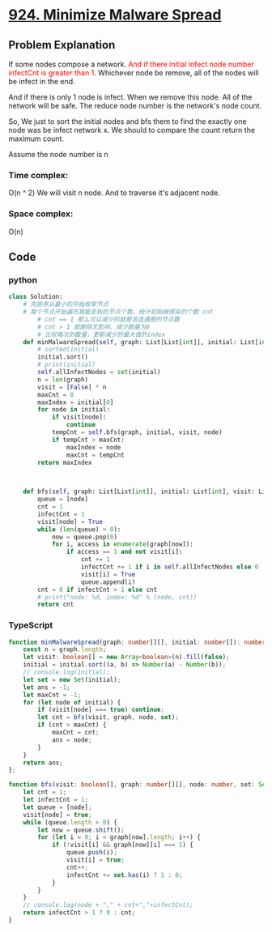 # [924. Minimize Malware Spread](https://leetcode.cn/problems/minimize-malware-spread/description/?envType=daily-question&envId=2024-04-16)



## Problem Explanation
If some nodes compose a network. <font color="red">And if there initial infect node number infectCnt is greater than 1</font>. Whichever node be remove, all of the nodes will be infect in the end.

And if there is only 1 node is infect. When we remove this node. All of the network will be safe. The reduce node number is the network's node count.

So, We just to sort the initial nodes and bfs them to find the exactly one node was be infect network x. We should to compare the count return the maximum count. 


Assume the node number is n
### Time complex:
O(n ^ 2)
We will visit n node. And to traverse it's adjacent node.

### Space complex:
O(n)

## Code

### python
```python
class Solution:
    # 先排序从最小的开始枚举节点
    # 每个节点开始遍历我能走到的节点个数，统计初始被感染的个数 cnt
        # cnt == 1 那么可以减少的就是该连通图的节点数
        # cnt > 1 就删除无影响，减少数量为0
        # 比较每次的数量，更新减少的最大值的index
    def minMalwareSpread(self, graph: List[List[int]], initial: List[int]) -> int:
        # sorted(initial)
        initial.sort()
        # print(initial)
        self.allInfectNodes = set(initial)
        n = len(graph)
        visit = [False] * n
        maxCnt = 0
        maxIndex = initial[0]
        for node in initial:
            if visit[node]:
                continue
            tempCnt = self.bfs(graph, initial, visit, node)
            if tempCnt > maxCnt:
                maxIndex = node
                maxCnt = tempCnt
        return maxIndex


    
    def bfs(self, graph: List[List[int]], initial: List[int], visit: List[bool], node: int) -> int:
        queue = [node]
        cnt = 1
        infectCnt = 1
        visit[node] = True
        while (len(queue) > 0):
            now = queue.pop(0)
            for i, access in enumerate(graph[now]):
                if access == 1 and not visit[i]:
                    cnt += 1
                    infectCnt += 1 if i in self.allInfectNodes else 0
                    visit[i] = True
                    queue.append(i)
        cnt = 0 if infectCnt > 1 else cnt
        # print("node: %d, index: %d" % (node, cnt))
        return cnt


```

### TypeScript
```TypeScript
function minMalwareSpread(graph: number[][], initial: number[]): number {
    const n = graph.length;
    let visit: boolean[] = new Array<boolean>(n).fill(false);
    initial = initial.sort((a, b) => Number(a) - Number(b));
    // console.log(initial);
    let set = new Set(initial);
    let ans = -1;
    let maxCnt = -1;
    for (let node of initial) {
        if (visit[node] === true) continue;
        let cnt = bfs(visit, graph, node, set);
        if (cnt > maxCnt) {
            maxCnt = cnt;
            ans = node;
        }
    }
    return ans;
};

function bfs(visit: boolean[], graph: number[][], node: number, set: Set<number>): number {
    let cnt = 1;
    let infectCnt = 1;
    let queue = [node];
    visit[node] = true;
    while (queue.length > 0) {
        let now = queue.shift();
        for (let i = 0; i < graph[now].length; i++) {
            if (!visit[i] && graph[now][i] === 1) {
                queue.push(i);
                visit[i] = true;
                cnt++;
                infectCnt += set.has(i) ? 1 : 0;
            }
        }
    }
    // console.log(node + "," + cnt+","+infectCnt);
    return infectCnt > 1 ? 0 : cnt;
}


```